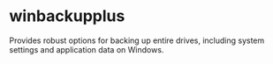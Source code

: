 # winbackupplus
Provides robust options for backing up entire drives, including system settings and application data on Windows.
